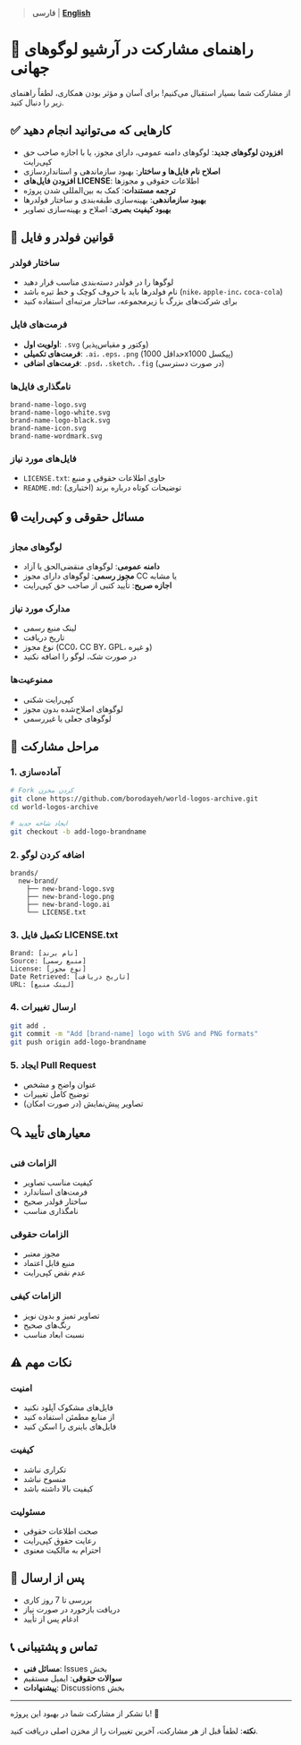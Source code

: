 > **فارسی** | **[English](CONTRIBUTING.md)**

# 🤝 راهنمای مشارکت در آرشیو لوگوهای جهانی

از مشارکت شما بسیار استقبال می‌کنیم! برای آسان و مؤثر بودن همکاری، لطفاً راهنمای زیر را دنبال کنید.

## ✅ کارهایی که می‌توانید انجام دهید

- **افزودن لوگوهای جدید**: لوگوهای دامنه عمومی، دارای مجوز، یا با اجازه صاحب حق کپی‌رایت
- **اصلاح نام فایل‌ها و ساختار**: بهبود سازماندهی و استانداردسازی
- **افزودن فایل‌های LICENSE**: اطلاعات حقوقی و مجوزها
- **ترجمه مستندات**: کمک به بین‌المللی شدن پروژه
- **بهبود سازماندهی**: بهینه‌سازی طبقه‌بندی و ساختار فولدرها
- **بهبود کیفیت بصری**: اصلاح و بهینه‌سازی تصاویر

## 📂 قوانین فولدر و فایل

### ساختار فولدر
- لوگوها را در فولدر دسته‌بندی مناسب قرار دهید
- نام فولدرها باید با حروف کوچک و خط تیره باشد (`nike`، `apple-inc`، `coca-cola`)
- برای شرکت‌های بزرگ با زیرمجموعه، ساختار مرتبه‌ای استفاده کنید

### فرمت‌های فایل
- **اولویت اول**: `.svg` (وکتور و مقیاس‌پذیر)
- **فرمت‌های تکمیلی**: `.ai`، `.eps`، `.png` (حداقل 1000x1000 پیکسل)
- **فرمت‌های اضافی**: `.psd`، `.sketch`، `.fig` (در صورت دسترسی)

### نامگذاری فایل‌ها
```
brand-name-logo.svg
brand-name-logo-white.svg
brand-name-logo-black.svg
brand-name-icon.svg
brand-name-wordmark.svg
```

### فایل‌های مورد نیاز
- `LICENSE.txt`: حاوی اطلاعات حقوقی و منبع
- `README.md`: توضیحات کوتاه درباره برند (اختیاری)

## 🔒 مسائل حقوقی و کپی‌رایت

### لوگوهای مجاز
- **دامنه عمومی**: لوگوهای منقضی‌الحق یا آزاد
- **مجوز رسمی**: لوگوهای دارای مجوز CC یا مشابه
- **اجازه صریح**: تأیید کتبی از صاحب حق کپی‌رایت

### مدارک مورد نیاز
- لینک منبع رسمی
- تاریخ دریافت
- نوع مجوز (CC0، CC BY، GPL، و غیره)
- در صورت شک، لوگو را اضافه نکنید

### ممنوعیت‌ها
- کپی‌رایت شکنی
- لوگوهای اصلاح‌شده بدون مجوز
- لوگوهای جعلی یا غیررسمی

## 📝 مراحل مشارکت

### 1. آماده‌سازی
```bash
# Fork کردن مخزن
git clone https://github.com/borodayeh/world-logos-archive.git
cd world-logos-archive

# ایجاد شاخه جدید
git checkout -b add-logo-brandname
```

### 2. اضافه کردن لوگو
```
brands/
  new-brand/
    ├── new-brand-logo.svg
    ├── new-brand-logo.png
    ├── new-brand-logo.ai
    └── LICENSE.txt
```

### 3. تکمیل فایل LICENSE.txt
```
Brand: [نام برند]
Source: [منبع رسمی]
License: [نوع مجوز]
Date Retrieved: [تاریخ دریافت]
URL: [لینک منبع]
```

### 4. ارسال تغییرات
```bash
git add .
git commit -m "Add [brand-name] logo with SVG and PNG formats"
git push origin add-logo-brandname
```

### 5. ایجاد Pull Request
- عنوان واضح و مشخص
- توضیح کامل تغییرات
- تصاویر پیش‌نمایش (در صورت امکان)

## 🔍 معیارهای تأیید

### الزامات فنی
- کیفیت مناسب تصاویر
- فرمت‌های استاندارد
- ساختار فولدر صحیح
- نامگذاری مناسب

### الزامات حقوقی
- مجوز معتبر
- منبع قابل اعتماد
- عدم نقض کپی‌رایت

### الزامات کیفی
- تصاویر تمیز و بدون نویز
- رنگ‌های صحیح
- نسبت ابعاد مناسب

## ⚠️ نکات مهم

### امنیت
- فایل‌های مشکوک آپلود نکنید
- از منابع مطمئن استفاده کنید
- فایل‌های باینری را اسکن کنید

### کیفیت
- تکراری نباشد
- منسوخ نباشد
- کیفیت بالا داشته باشد

### مسئولیت
- صحت اطلاعات حقوقی
- رعایت حقوق کپی‌رایت
- احترام به مالکیت معنوی

## 🚀 پس از ارسال

- بررسی تا 7 روز کاری
- دریافت بازخورد در صورت نیاز
- ادغام پس از تأیید

## 📞 تماس و پشتیبانی

- **مسائل فنی**: Issues بخش
- **سوالات حقوقی**: ایمیل مستقیم
- **پیشنهادات**: Discussions بخش

---

با تشکر از مشارکت شما در بهبود این پروژه! 🙏

**نکته**: لطفاً قبل از هر مشارکت، آخرین تغییرات را از مخزن اصلی دریافت کنید.
